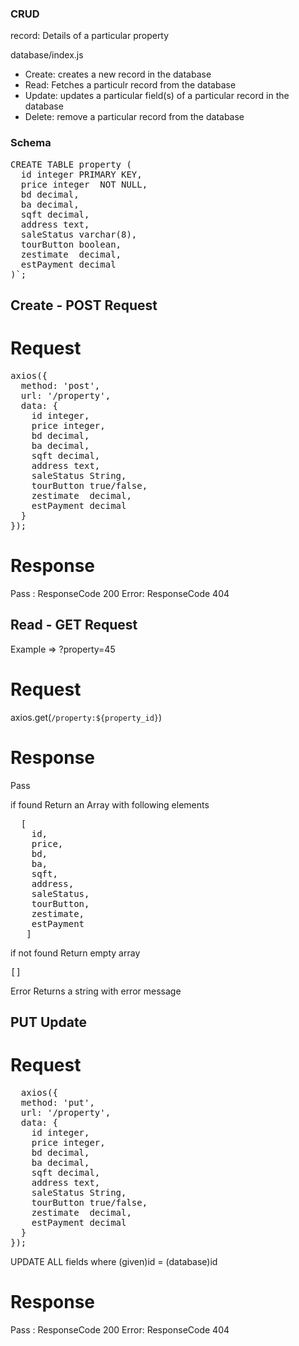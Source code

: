 
### CRUD

record: Details of a particular property

database/index.js
- Create: creates a new record in the database
- Read: Fetches a particulr record from the database 
- Update: updates a particular field(s) of a particular record in the database
- Delete: remove a particular record from the database


### Schema
<pre>
CREATE TABLE property (
  id integer PRIMARY KEY,           
  price integer  NOT NULL,        
  bd decimal,           
  ba decimal,          
  sqft decimal,         
  address text,      
  saleStatus varchar(8),   
  tourButton boolean, 
  zestimate  decimal,   
  estPayment decimal   
)`;
</pre>

## Create - POST Request

# Request


<pre>
axios({
  method: 'post',
  url: '/property',
  data: {
    id integer,           
    price integer,        
    bd decimal,           
    ba decimal,          
    sqft decimal,         
    address text,      
    saleStatus String,   
    tourButton true/false, 
    zestimate  decimal,   
    estPayment decimal   
  }
});
</pre>

# Response 
Pass : ResponseCode 200
Error: ResponseCode 404

## Read - GET Request

 Example => ?property=45

# Request
axios.get(`/property:${property_id}`)

# Response

Pass

if found
Return an Array with following elements
 <pre>
  [
    id,           
    price,        
    bd,           
    ba,          
    sqft,         
    address,      
    saleStatus,   
    tourButton, 
    zestimate,   
    estPayment
   ]
</pre>
 
 if not found
 Return empty array <pre>[]</pre>
  
  Error
  Returns a string with error message
  
  
  ## PUT Update
  
  # Request
  <pre>
  axios({
  method: 'put',
  url: '/property',
  data: {
    id integer,           
    price integer,        
    bd decimal,           
    ba decimal,          
    sqft decimal,         
    address text,      
    saleStatus String,   
    tourButton true/false, 
    zestimate  decimal,   
    estPayment decimal   
  }
});
</pre>
UPDATE ALL fields where (given)id = (database)id

# Response 
Pass : ResponseCode 200
Error: ResponseCode 404

  

